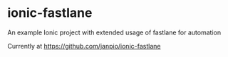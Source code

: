 # ionic-fastlane

An example Ionic project with extended usage of fastlane for automation

Currently at https://github.com/janpio/ionic-fastlane
